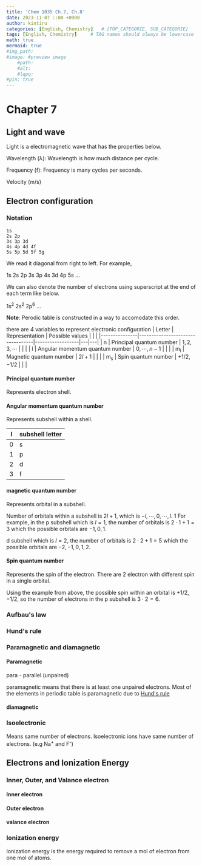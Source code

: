 ```yaml
---
title: 'Chem 1035 Ch.7, Ch.8'
date: 2023-11-07 ::00 +0900
author: kintiru
categories: [English, Chemistry]   # [TOP_CATEGORIE, SUB_CATEGORIE]
tags: [English, Chemistry]     # TAG names should always be lowercase
math: true
mermaid: true
#img_path: 
#image: #preview image
    #path:
    #alt:
    #lqpq:
#pin: true
---
```


# Chapter 7

## Light and wave

Light is a electromagnetic wave that has the properties below.

Wavelength (λ): Wavelength is how much distance per cycle.

Frequency (f): Frequency is many cycles per seconds.

Velocity (m/s)

## Electron configuration

### Notation

```
1s
2s 2p
3s 3p 3d
4s 4p 4d 4f
5s 5p 5d 5f 5g
```

We read it diagonal from right to left.
For example,

1s 2s 2p 3s 3p 4s 3d 4p 5s ...

We can also denote the number of electrons using superscript at the end of each term like below.

1s<sup>2</sup> 2s<sup>2</sup> 2p<sup>6</sup>  ...

**Note**: Perodic table is constructed in a way to accomodate this order.

there are 4 variables to represent electronic configuration
| Letter        | Representation                   | Possible values  |   |   |
|---------------|----------------------------------|------------------|---|---|
| n             | Principal quantum number         | $1,2,3,\cdots$   |   |   |
| l             | Angular momentum quantum number  | $0,\cdots,n-1$           |   |   |
| m<sub>l</sub>  | Magnetic quantum number          | $2l+1$             |   |   |
| m<sub>s</sub> | Spin quantum number              | $+1/2, -1/2$              |   |   |

#### Principal quantum number

Represents electron shell.

#### Angular momentum quantum number

Represents subshell within a shell.

| l | subshell letter |
|---|---|
| 0 | s |
| 1 | p |
| 2 | d |
| 3 | f |

#### magnetic quantum number

Represents orbital in a subshell.

Number of orbitals within a subshell is $2l+1$, which is $-l,\cdots,0,\cdots,l$.
1
For example, in the p subshell which is $l=1$, the number of orbitals is $2\cdot1+1 = 3$ which the possible orbitals are $-1,0,1$.

d subshell which is $l=2$, the number of orbitals is $2\cdot2+1 = 5$ which the possible orbitals are $-2,-1,0,1,2$.

#### Spin quantum number

Represents the spin of the electron. There are 2 electron with different spin in a single orbital.

Using the example from above, the possible spin within an orbital is $+1/2, -1/2$, so the number of electrons in the p subshell is $3\cdot2 = 6$.

### Aufbau's law

### Hund's rule

### Paramagnetic and diamagnetic

#### Paramagnetic

para - parallel (unpaired)

paramagnetic means that there is at least one unpaired electrons. Most of the elements in periodic table is paramagnetic due to [Hund's rule](#hunds-rule)

#### diamagnetic

### Isoelectronic

Means same number of electrons. Isoelectronic ions have same number of electrons. (e.g Na<sup>+</sup> and F<sup>-</sup>)

## Electrons and Ionization Energy

### Inner, Outer, and Valance electron

#### Inner electron

#### Outer electron

#### valance electron

### Ionization energy

Ionization energy is the energy required to remove a mol of electron from one mol of atoms.
